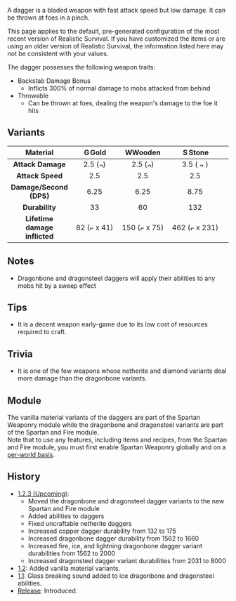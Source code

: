 A dagger is a bladed weapon with fast attack speed but low damage. 
It can be thrown at foes in a pinch.

This page applies to the default, pre-generated configuration of the most recent version of Realistic Survival. If you have customized the items or are using
an older version of Realistic Survival, the information listed here may not be consistent with your values.

The dagger possesses the following weapon traits:
- Backstab Damage Bonus
  - Inflicts 300% of normal damage to mobs attacked from behind
- Throwable
  - Can be thrown at foes, dealing the weapon's damage to the foe it hits

## Variants

| **Material**                  | <img src="https://raw.githubusercontent.com/ValMobile/RealisticSurvival-Wiki/master/images/golden-dagger-item.png" width="16" height="16" alt="Golden dagger"/>**Gold** | <img src="https://raw.githubusercontent.com/ValMobile/RealisticSurvival-Wiki/master/images/wooden-dagger-item.png" width="16" height="16" alt="Wooden dagger"/>**Wooden** | <img src="https://raw.githubusercontent.com/ValMobile/RealisticSurvival-Wiki/master/images/stone-dagger-item.png" width="16" height="16" alt="Stone dagger"/>**Stone** | <img src="https://raw.githubusercontent.com/ValMobile/RealisticSurvival-Wiki/master/images/copper-dagger-item.png" width="16" height="16" alt="Copper dagger"/>**Copper** | <img src="https://raw.githubusercontent.com/ValMobile/RealisticSurvival-Wiki/master/images/iron-dagger-item.png" width="16" height="16" alt="Iron dagger"/>**Iron** | <img src="https://raw.githubusercontent.com/ValMobile/RealisticSurvival-Wiki/master/images/diamond-dagger-item.png" width="16" height="16" alt="Diamond dagger"/>**Diamond** | <img src="https://raw.githubusercontent.com/ValMobile/RealisticSurvival-Wiki/master/images/netherite-dagger-item.png" width="16" height="16" alt="Netherite dagger"/>**Netherite** | <img src="https://raw.githubusercontent.com/ValMobile/RealisticSurvival-Wiki/master/images/dragonbone-dagger-item.png" width="16" height="16" alt="Dragonbone dagger"/>**Dragonbone** | <img src="https://raw.githubusercontent.com/ValMobile/RealisticSurvival-Wiki/master/images/dragonbone-flamed-dagger-item.png" width="16" height="16" alt="Flamed dragonbone dagger"/>**Flamed Dragonbone** | <img src="https://raw.githubusercontent.com/ValMobile/RealisticSurvival-Wiki/master/images/dragonbone-iced-dagger-item.png" width="16" height="16" alt="Iced dragonbone dagger"/>**Iced Dragonbone** | <img src="https://raw.githubusercontent.com/ValMobile/RealisticSurvival-Wiki/master/images/dragonbone-lightning-dagger-item.png" width="16" height="16" alt="Lightning dragonbone dagger"/>**Lightning Dragonbone** | <img src="https://raw.githubusercontent.com/ValMobile/RealisticSurvival-Wiki/master/images/dragonsteel-fire-dagger-item.png" width="16" height="16" alt="Fire dragonsteel dagger"/>**Fire Dragonsteel** | <img src="https://raw.githubusercontent.com/ValMobile/RealisticSurvival-Wiki/master/images/dragonsteel-ice-dagger-item.png" width="16" height="16" alt="Ice dragonsteel dagger"/>**Ice Dragonsteel** | <img src="https://raw.githubusercontent.com/ValMobile/RealisticSurvival-Wiki/master/images/dragonsteel-lightning-dagger-item.png" width="16" height="16" alt="Lightning dragonsteel dagger"/>**Lightning Dragonsteel** |
|:-----------------------------:|:--------:|:----------:|:---------:|:----------:|:--------:|:-----------:|:-------------:|:--------------:|:-------------------:|:------------------:|:------------------------:|:--------------------:|:-------------------:|:-------------------------:|
| **Attack Damage**             | 2.5 (<img src="https://raw.githubusercontent.com/ValMobile/RealisticSurvival-Wiki/master/images/2-health-icon.png" width="9" height="9" alt="2 health icon"/>)      | 2.5 (<img src="https://raw.githubusercontent.com/ValMobile/RealisticSurvival-Wiki/master/images/2-health-icon.png" width="9" height="9" alt="2 health icon"/>)        | 3.5 (<img src="https://raw.githubusercontent.com/ValMobile/RealisticSurvival-Wiki/master/images/3-health-icon.png" width="18" height="9" alt="3 health icon"/>)       | 4.0 (<img src="https://raw.githubusercontent.com/ValMobile/RealisticSurvival-Wiki/master/images/4-health-icon.png" width="18" height="9" alt="4 health icon"/>)       | 4.5 (<img src="https://raw.githubusercontent.com/ValMobile/RealisticSurvival-Wiki/master/images/4-health-icon.png" width="18" height="9" alt="4 health icon"/>)      | 5.5 (<img src="https://raw.githubusercontent.com/ValMobile/RealisticSurvival-Wiki/master/images/5-health-icon.png" width="27" height="9" alt="5 health icon"/>)         | 6.5 (<img src="https://raw.githubusercontent.com/ValMobile/RealisticSurvival-Wiki/master/images/6-health-icon.png" width="27" height="9" alt="6 health icon"/>)          | 4.5 (<img src="https://raw.githubusercontent.com/ValMobile/RealisticSurvival-Wiki/master/images/4-health-icon.png" width="18" height="9" alt="4 health icon"/>)           | 5.25 (<img src="https://raw.githubusercontent.com/ValMobile/RealisticSurvival-Wiki/master/images/5-health-icon.png" width="27" height="9" alt="5 health icon"/>)                | 5.25 (<img src="https://raw.githubusercontent.com/ValMobile/RealisticSurvival-Wiki/master/images/5-health-icon.png" width="27" height="9" alt="5 health icon"/>)               | 5.25 (<img src="https://raw.githubusercontent.com/ValMobile/RealisticSurvival-Wiki/master/images/5-health-icon.png" width="27" height="9" alt="5 health icon"/>)                     | 13.0 (<img src="https://raw.githubusercontent.com/ValMobile/RealisticSurvival-Wiki/master/images/13-health-icon.png" width="63" height="9" alt="13 health icon"/>)                 | 13.0 (<img src="https://raw.githubusercontent.com/ValMobile/RealisticSurvival-Wiki/master/images/13-health-icon.png" width="63" height="9" alt="13 health icon"/>)                | 13.0 (<img src="https://raw.githubusercontent.com/ValMobile/RealisticSurvival-Wiki/master/images/13-health-icon.png" width="63" height="9" alt="13 health icon"/>)                      |
| **Attack Speed**              | 2.5      | 2.5        | 2.5       | 2.5        | 2.5      | 2.5         | 2.5           | 2.5            | 2.5                 | 2.5                | 2.5                      | 2.5                  | 2.5                 | 2.5                       |
| **Damage/Second (DPS)**       | 6.25      | 6.25        | 8.75       | 10.0       | 11.25      | 13.75        | 16.25          | 11.25           | 13.12                | 13.12               | 13.12                     | 32.5                 | 32.5                | 32.5                      |
| **Durability**                | &nbsp;&nbsp;&nbsp;&nbsp;&nbsp;&nbsp;&nbsp;&nbsp;33&nbsp;&nbsp;&nbsp;&nbsp;&nbsp;&nbsp;&nbsp;&nbsp;       | &nbsp;&nbsp;&nbsp;&nbsp;&nbsp;&nbsp;&nbsp;&nbsp;&nbsp;60&nbsp;&nbsp;&nbsp;&nbsp;&nbsp;&nbsp;&nbsp;&nbsp;&nbsp;         | &nbsp;&nbsp;&nbsp;&nbsp;&nbsp;&nbsp;&nbsp;&nbsp;&nbsp;132&nbsp;&nbsp;&nbsp;&nbsp;&nbsp;&nbsp;&nbsp;&nbsp;&nbsp;       | &nbsp;&nbsp;&nbsp;&nbsp;&nbsp;&nbsp;&nbsp;&nbsp;&nbsp;&nbsp;&nbsp;&nbsp;175&nbsp;&nbsp;&nbsp;&nbsp;&nbsp;&nbsp;&nbsp;&nbsp;&nbsp;&nbsp;&nbsp;&nbsp;        | &nbsp;&nbsp;&nbsp;&nbsp;&nbsp;&nbsp;&nbsp;&nbsp;&nbsp;&nbsp;&nbsp;&nbsp;251&nbsp;&nbsp;&nbsp;&nbsp;&nbsp;&nbsp;&nbsp;&nbsp;&nbsp;&nbsp;&nbsp;&nbsp;      | &nbsp;&nbsp;&nbsp;&nbsp;&nbsp;&nbsp;&nbsp;&nbsp;&nbsp;&nbsp;&nbsp;&nbsp;1562&nbsp;&nbsp;&nbsp;&nbsp;&nbsp;&nbsp;&nbsp;&nbsp;&nbsp;&nbsp;&nbsp;&nbsp;        | &nbsp;&nbsp;&nbsp;&nbsp;&nbsp;&nbsp;&nbsp;&nbsp;&nbsp;&nbsp;&nbsp;&nbsp;2031&nbsp;&nbsp;&nbsp;&nbsp;&nbsp;&nbsp;&nbsp;&nbsp;&nbsp;&nbsp;&nbsp;&nbsp;          | &nbsp;&nbsp;&nbsp;&nbsp;&nbsp;&nbsp;&nbsp;&nbsp;&nbsp;&nbsp;&nbsp;&nbsp;&nbsp;&nbsp;&nbsp;1660&nbsp;&nbsp;&nbsp;&nbsp;&nbsp;&nbsp;&nbsp;&nbsp;&nbsp;&nbsp;&nbsp;&nbsp;&nbsp;&nbsp;&nbsp;           | &nbsp;&nbsp;&nbsp;&nbsp;&nbsp;&nbsp;&nbsp;&nbsp;&nbsp;&nbsp;&nbsp;&nbsp;&nbsp;&nbsp;&nbsp;&nbsp;&nbsp;&nbsp;2000&nbsp;&nbsp;&nbsp;&nbsp;&nbsp;&nbsp;&nbsp;&nbsp;&nbsp;&nbsp;&nbsp;&nbsp;&nbsp;&nbsp;&nbsp;&nbsp;&nbsp;&nbsp;                | &nbsp;&nbsp;&nbsp;&nbsp;&nbsp;&nbsp;&nbsp;&nbsp;&nbsp;&nbsp;&nbsp;&nbsp;&nbsp;&nbsp;&nbsp;2000&nbsp;&nbsp;&nbsp;&nbsp;&nbsp;&nbsp;&nbsp;&nbsp;&nbsp;&nbsp;&nbsp;&nbsp;&nbsp;&nbsp;&nbsp;               | &nbsp;&nbsp;&nbsp;&nbsp;&nbsp;&nbsp;&nbsp;&nbsp;&nbsp;&nbsp;&nbsp;&nbsp;&nbsp;&nbsp;&nbsp;&nbsp;&nbsp;&nbsp;2000&nbsp;&nbsp;&nbsp;&nbsp;&nbsp;&nbsp;&nbsp;&nbsp;&nbsp;&nbsp;&nbsp;&nbsp;&nbsp;&nbsp;&nbsp;&nbsp;&nbsp;&nbsp;                     | &nbsp;&nbsp;&nbsp;&nbsp;&nbsp;&nbsp;&nbsp;&nbsp;&nbsp;&nbsp;&nbsp;&nbsp;&nbsp;&nbsp;&nbsp;8000&nbsp;&nbsp;&nbsp;&nbsp;&nbsp;&nbsp;&nbsp;&nbsp;&nbsp;&nbsp;&nbsp;&nbsp;&nbsp;&nbsp;&nbsp;                 | &nbsp;&nbsp;&nbsp;&nbsp;&nbsp;&nbsp;&nbsp;&nbsp;&nbsp;&nbsp;&nbsp;&nbsp;&nbsp;&nbsp;&nbsp;8000&nbsp;&nbsp;&nbsp;&nbsp;&nbsp;&nbsp;&nbsp;&nbsp;&nbsp;&nbsp;&nbsp;&nbsp;&nbsp;&nbsp;&nbsp;                | &nbsp;&nbsp;&nbsp;&nbsp;&nbsp;&nbsp;&nbsp;&nbsp;&nbsp;&nbsp;&nbsp;&nbsp;&nbsp;&nbsp;&nbsp;&nbsp;&nbsp;&nbsp;8000&nbsp;&nbsp;&nbsp;&nbsp;&nbsp;&nbsp;&nbsp;&nbsp;&nbsp;&nbsp;&nbsp;&nbsp;&nbsp;&nbsp;&nbsp;&nbsp;&nbsp;&nbsp;                      |
| **Lifetime damage inflicted** | 82 (<img src="https://raw.githubusercontent.com/ValMobile/RealisticSurvival-Wiki/master/images/full-heart-icon.png" width="9" height="9" alt="Full heart"/> x 41)      | 150 (<img src="https://raw.githubusercontent.com/ValMobile/RealisticSurvival-Wiki/master/images/full-heart-icon.png" width="9" height="9" alt="Full heart"/> x 75)        | 462 (<img src="https://raw.githubusercontent.com/ValMobile/RealisticSurvival-Wiki/master/images/full-heart-icon.png" width="9" height="9" alt="Full heart"/> x 231)      | 700 (<img src="https://raw.githubusercontent.com/ValMobile/RealisticSurvival-Wiki/master/images/full-heart-icon.png" width="9" height="9" alt="Full heart"/> x 350)       | 1129 (<img src="https://raw.githubusercontent.com/ValMobile/RealisticSurvival-Wiki/master/images/full-heart-icon.png" width="9" height="9" alt="Full heart"/> x 564.5)     | 8591 (<img src="https://raw.githubusercontent.com/ValMobile/RealisticSurvival-Wiki/master/images/full-heart-icon.png" width="9" height="9" alt="Full heart"/> x 4295.5)       | 13201 (<img src="https://raw.githubusercontent.com/ValMobile/RealisticSurvival-Wiki/master/images/full-heart-icon.png" width="9" height="9" alt="Full heart"/> x 6600.5)         | 7470 (<img src="https://raw.githubusercontent.com/ValMobile/RealisticSurvival-Wiki/master/images/full-heart-icon.png" width="9" height="9" alt="Full heart"/> x 3735)          | 10500 (<img src="https://raw.githubusercontent.com/ValMobile/RealisticSurvival-Wiki/master/images/full-heart-icon.png" width="9" height="9" alt="Full heart"/> x 5250)                 | 10500 (<img src="https://raw.githubusercontent.com/ValMobile/RealisticSurvival-Wiki/master/images/full-heart-icon.png" width="9" height="9" alt="Full heart"/> x 5250)              | 10500 (<img src="https://raw.githubusercontent.com/ValMobile/RealisticSurvival-Wiki/master/images/full-heart-icon.png" width="9" height="9" alt="Full heart"/> x 5250)                    | 104000 (<img src="https://raw.githubusercontent.com/ValMobile/RealisticSurvival-Wiki/master/images/full-heart-icon.png" width="9" height="9" alt="Full heart"/> x 52000)               | 104000 (<img src="https://raw.githubusercontent.com/ValMobile/RealisticSurvival-Wiki/master/images/full-heart-icon.png" width="9" height="9" alt="Full heart"/> x 52000)              | 104000 (<img src="https://raw.githubusercontent.com/ValMobile/RealisticSurvival-Wiki/master/images/full-heart-icon.png" width="9" height="9" alt="Full heart"/> x 52000)                    |

## Notes
- Dragonbone and dragonsteel daggers will apply their abilities to any mobs hit by a sweep effect

## Tips
- It is a decent weapon early-game due to its low cost of resources required to craft.

## Trivia
- It is one of the few weapons whose netherite and diamond variants deal more damage than the dragonbone variants.

## Module
The vanilla material variants of the daggers are part of the Spartan Weaponry module while the
dragonbone and dragonsteel variants are part of the Spartan and Fire module.<br>
Note that to use any features, including items and recipes, from
the Spartan and Fire module, you must first enable Spartan Weaponry globally and on a [per-world basis](https://github.com/ValMobile/RealisticSurvival/wiki/Installing-Realistic-Survival#customizing-the-install).

## History
- [1.2.3 (Upcoming)](https://github.com/ValMobile/RealisticSurvival/wiki/1.2.3):
  - Moved the dragonbone and dragonsteel dagger variants to the new Spartan and Fire module
  - Added abilities to daggers
  - Fixed uncraftable netherite daggers
  - Increased copper dagger durability from 132 to 175
  - Increased dragonbone dagger durability from 1562 to 1660
  - Increased fire, ice, and lightning dragonbone dagger variant durabilities from 1562 to 2000
  - Increased dragonsteel dagger variant durabilities from 2031 to 8000
- [1.2](https://github.com/ValMobile/RealisticSurvival/wiki/1.2): Added vanilla material variants.
- [1.1](https://github.com/ValMobile/RealisticSurvival/wiki/1.1): Glass breaking sound added to ice dragonbone and dragonsteel abilities.
- [Release](https://github.com/ValMobile/RealisticSurvival/wiki/Release): Introduced.